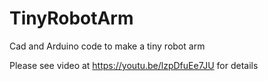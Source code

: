 # TinyRobotArm
Cad and Arduino code to make a tiny robot arm

Please see video at https://youtu.be/lzpDfuEe7JU for details
